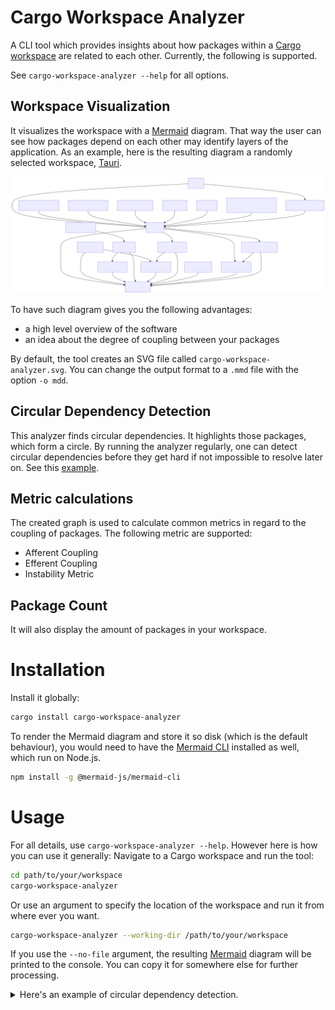 # Cargo Workspace Analyzer

A CLI tool which provides insights about how packages
within a [Cargo workspace](https://doc.rust-lang.org/book/ch14-03-cargo-workspaces.html) are related to each other.
Currently, the following is supported.

See `cargo-workspace-analyzer --help` for all options.

## Workspace Visualization

It visualizes the workspace with a [Mermaid](https://mermaid.js.org/) diagram. That way the user can see how packages
depend on each other may identify layers of the application. As an example, here is the resulting diagram a randomly
selected workspace, [Tauri](https://github.com/tauri-apps/tauri).

<img src="examples/tauri.svg" alt="example diagram of packages within a workspace">

To have such diagram gives you the following advantages:

- a high level overview of the software
- an idea about the degree of coupling between your packages

By default, the tool creates an SVG file called `cargo-workspace-analyzer.svg`. You can change the output format to a
`.mmd` file with the option `-o mdd`.

## Circular Dependency Detection

This analyzer finds circular dependencies. It highlights those packages, which form a circle. By running the analyzer
regularly, one can detect circular dependencies before they get hard if not impossible to resolve later on. See
this [example](https://www.mermaidchart.com/raw/35c87214-1aea-46a9-b633-8fd3bd4f90ad?theme=light&version=v0.1&format=svg).

## Metric calculations

The created graph is used to calculate common metrics in regard to the coupling of packages.
The following metric are supported:

- Afferent Coupling
- Efferent Coupling
- Instability Metric

## Package Count

It will also display the amount of packages in your workspace.

# Installation

Install it globally:

 ```sh
 cargo install cargo-workspace-analyzer
 ```

To render the Mermaid diagram and store it so disk (which is the default behaviour), you would need to have
the [Mermaid CLI](https://github.com/mermaid-js/mermaid-cli) installed as well, which run on Node.js.

```sh
npm install -g @mermaid-js/mermaid-cli
 ```

# Usage

For all details, use `cargo-workspace-analyzer --help`. However here is how you can use it generally:
Navigate to a Cargo workspace and run the tool:

 ```sh
 cd path/to/your/workspace
 cargo-workspace-analyzer
 ```

Or use an argument to specify the location of the workspace and run it from where ever you want.

 ```sh
 cargo-workspace-analyzer --working-dir /path/to/your/workspace
 ```

If you use the `--no-file` argument, the resulting [Mermaid](https://mermaid.js.org/) diagram will be printed to the
console. You can copy it for somewhere else for further processing.

<details>
<summary>Here's an example of circular dependency detection.</summary>

```
graph TD
    service-1 --> db-connector
    API --> service-2
    API --> service-1
    service-2 --> db-connector
```

</details>


